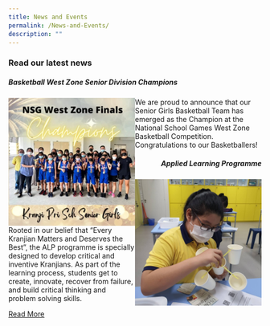 ```yaml
---
title: News and Events
permalink: /News-and-Events/
description: ""
---
```

### **Read our latest news**


##### Basketball West Zone Senior Division Champions

<img style="width:50%" align="left" src= "/images/News%20and%20Events/N3.jpg" alt="ALP" style="text-align:right" >

<p>We are proud to announce that our Senior Girls Basketball Team has emerged as the Champion at the National School Games West Zone Basketball Competition. Congratulations to our Basketballers!</p>

<h5 style="text-align:right;"> Applied Learning Programme </h5>
<img style="width:50%" align="right" src="/images/News%20and%20Events/N4.jpg" alt="ALP" style="text-align:right">
<p style="text-align:left"> Rooted in our belief that “Every Kranjian Matters and Deserves the Best”, the ALP programme is specially designed to develop critical and inventive Kranjians. As part of the learning process, students get to create, innovate, recover from failure, and build critical thinking and problem solving skills. </p><a href="/our-curriculum/Signature-Programmes/Applied-Learning-Programme-ALP"/> Read More